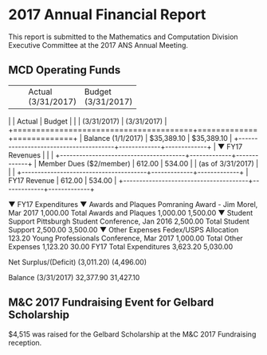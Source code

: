 # 2017 Annual Financial Report

This report is submitted to the Mathematics and Computation Division
Executive Committee at the 2017 ANS Annual Meeting.

## MCD Operating Funds

<table>
  <th>
	<td/>
	<td>Actual<br/>(3/31/2017)</td>
	<td>Budget<br/>(3/31/2017)</td>
</th>
</table>
|                                       | Actual      | Budget      |
|                                       | (3/31/2017) | (3/31/2017) |
+=======================================+=============+=============+
| Balance (1/1/2017)                    |  $35,389.10 |  $35,389.10 |
+---------------------------------------+-------------+-------------+
| ▼ FY17 Revenues                       |             |             |
+---------------------------------------+-------------+-------------+
|     Member Dues ($2/member)           |      612.00 |      534.00 |
|     (as of 3/31/2017)                 |             |             |
+---------------------------------------+-------------+-------------+
|   FY17 Revenue                        |      612.00 |      534.00 |
+---------------------------------------+-------------+-------------+
 
▼	FY17 Expenditures
		▼	Awards and Plaques
				Pomraning Award - Jim Morel, Mar 2017	1,000.00
			Total Awards and Plaques	1,000.00	1,500.00
		▼	Student Support
				Pittsburgh Student Conference, Jan 2016	2,500.00
			Total Student Support	2,500.00	3,500.00
		▼	Other Expenses
				Fedex/USPS Allocation	123.20
				Young Professionals Conference, Mar 2017	1,000.00
			Total Other Expenses	1,123.20	30.00
	FY17 Total Expenditures	3,623.20	5,030.00
 
Net Surplus/(Deficit)	(3,011.20)	(4,496.00)
 
Balance (3/31/2017)	32,377.90	31,427.10


## M&C 2017 Fundraising Event for Gelbard Scholarship

$4,515 was raised for the Gelbard Scholarship at the M&C 2017 Fundraising reception.
